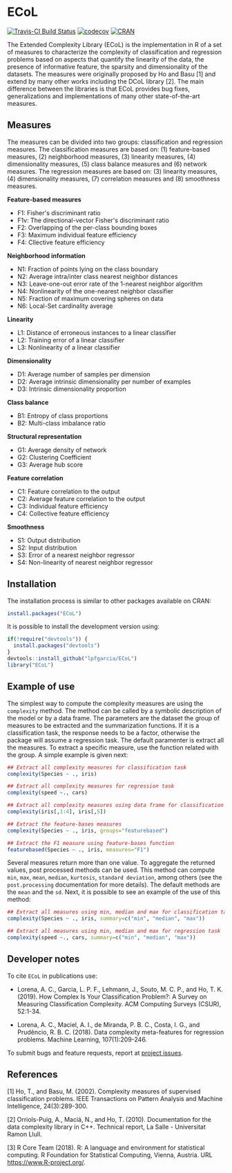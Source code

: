 # ECoL
[![Travis-CI Build Status](https://travis-ci.org/lpfgarcia/ECoL.svg?branch=master)](https://travis-ci.org/lpfgarcia/ECoL)
[![codecov](https://codecov.io/gh/lpfgarcia/ECoL/branch/master/graph/badge.svg)](https://codecov.io/gh/lpfgarcia/ECoL)
[![CRAN](https://www.r-pkg.org/badges/version/ECoL)](https://CRAN.R-project.org/package=ECoL)

The Extended Complexity Library (ECoL) is the implementation in R of a set of measures to characterize the complexity of classification and regression problems based on aspects that quantify the linearity of the data, the presence of informative feature, the sparsity and dimensionality of the datasets. The measures were originally proposed by Ho and Basu [1] and extend by many other works including the DCoL library [2]. The main difference between the libraries is that ECoL provides bug fixes, generalizations and implementations of many other state-of-the-art measures.

## Measures

The measures can be divided into two groups: classification and regression measures. The classification measures are based on:  (1) feature-based measures, (2) neighborhood measures, (3) linearity measures, (4) dimensionality measures, (5) class balance measures and (6) network measures. The regression measures are based on: (3) linearity measures, (4) dimensionality measures, (7) correlation measures and (8) smoothness measures.

**Feature-based measures** 

* F1: Fisher's discriminant ratio
* F1v: The directional-vector Fisher's discriminant ratio
* F2: Overlapping of the per-class bounding boxes
* F3: Maximum individual feature efficiency
* F4: Cllective feature efficiency

**Neighborhood information** 

* N1: Fraction of points lying on the class boundary
* N2: Average intra/inter class nearest neighbor distances
* N3: Leave-one-out error rate of the 1-nearest neighbor algorithm
* N4: Nonlinearity of the one-nearest neighbor classifier
* N5: Fraction of maximum covering spheres on data
* N6: Local-Set cardinality average

**Linearity** 

* L1: Distance of erroneous instances to a linear classifier
* L2: Training error of a linear classifier
* L3: Nonlinearity of a linear classifier

**Dimensionality**

* D1: Average number of samples per dimension
* D2: Average intrinsic dimensionality  per number of examples
* D3: Intrinsic dimensionality proportion

**Class balance**

* B1: Entropy of class proportions
* B2: Multi-class imbalance ratio

**Structural representation**

* G1: Average density of network
* G2: Clustering Coefficient
* G3: Average hub score

**Feature correlation**

* C1: Feature correlation to the output
* C2: Average feature correlation to the output
* C3: Individual feature efficiency
* C4: Collective feature efficiency

**Smoothness**

* S1: Output distribution
* S2: Input distribution
* S3: Error of a nearest neighbor regressor
* S4: Non-linearity of nearest neighbor regressor

## Installation

The installation process is similar to other packages available on CRAN:

```r
install.packages("ECoL")
```

It is possible to install the development version using:

```r
if(!require("devtools")) {
  install.packages("devtools")
}
devtools::install_github("lpfgarcia/ECoL")
library("ECoL")
```

## Example of use

The simplest way to compute the complexity measures are using the `complexity` method. The method can be called by a symbolic description of the model or by a data frame. The parameters are the dataset the group of measures to be extracted and the summarization functions. If it is a classification task, the response needs to be a factor, otherwise the package will assume a regression task. The default paramenter is extract all the measures. To extract a specific measure, use the function related with the group. A simple example is given next:

```r
## Extract all complexity measures for classification task
complexity(Species ~ ., iris)

## Extract all complexity measures for regression task
complexity(speed ~., cars)

## Extract all complexity measures using data frame for classification task
complexity(iris[,1:4], iris[,5])

## Extract the feature-bases measures
complexity(Species ~ ., iris, groups="featurebased")

## Extract the F1 measure using feature-bases function
featurebased(Species ~ ., iris, measures="F1")
```
Several measures return more than one value. To aggregate the returned values, post processed methods can be used. This method can compute `min`, `max`, `mean`, `median`, `kurtosis`, `standard deviation`, among others (see the `post.processing` documentation for more details). The default methods are the `mean` and the `sd`. Next, it is possible to see an example of the use of this method:

```r
## Extract all measures using min, median and max for classification task
complexity(Species ~ ., iris, summary=c("min", "median", "max"))

## Extract all measures using min, median and max for regression task
complexity(speed ~., cars, summary=c("min", "median", "max"))

```

## Developer notes

To cite `ECoL` in publications use: 

* Lorena, A. C., Garcia, L. P. F., Lehmann, J., Souto, M. C. P., and Ho, T. K. (2019). How Complex Is Your Classification Problem?: A Survey on Measuring Classification Complexity. ACM Computing Surveys (CSUR), 52:1-34.

* Lorena, A. C., Maciel, A. I., de Miranda, P. B. C., Costa, I. G., and Prudêncio, R. B. C. (2018). Data complexity meta-features for regression problems. Machine Learning, 107(1):209-246.

To submit bugs and feature requests, report at [project issues](https://github.com/lpfgarcia/ECoL/issues).

## References

[1] Ho, T., and Basu, M. (2002). Complexity measures of supervised classification problems. IEEE Transactions on Pattern Analysis and Machine Intelligence, 24(3):289-300.

[2] Orriols-Puig, A., Maciá, N., and Ho, T. (2010). Documentation for the data complexity library in C++. Technical report, La Salle - Universitat Ramon Llull.

[3] R Core Team (2018). R: A language and environment for statistical computing. R Foundation for Statistical Computing, Vienna, Austria. URL https://www.R-project.org/.
